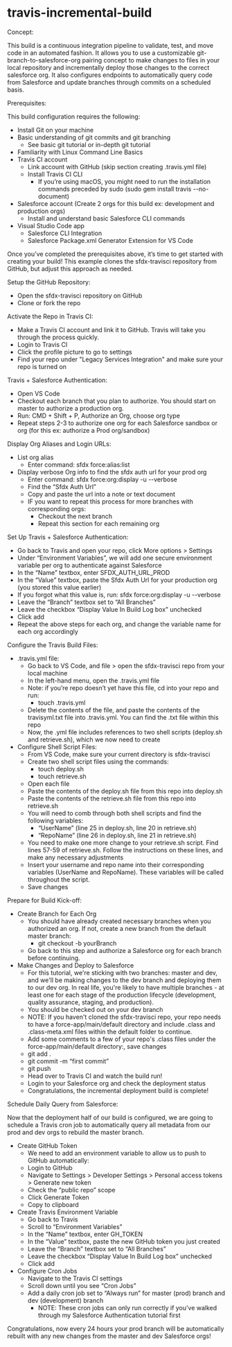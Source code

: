 # travis-incremental-build

Concept:

This build is a continuous integration pipeline to validate, test, and move code in an automated fashion. It allows you to use a customizable git-branch-to-salesforce-org pairing concept to make changes to files in your local repository and incrementally deploy those changes to the correct salesforce org. It also configures endpoints to automatically query code from Salesforce and update branches through commits on a scheduled basis.

Prerequisites:

This build configuration requires the following:
  - Install Git on your machine
  - Basic understanding of git commits and git branching
    - See basic git tutorial or in-depth git tutorial
  - Familiarity with Linux Command Line Basics 
  - Travis CI account 
    - Link account with GitHub (skip section creating .travis.yml file)
    - Install Travis CI CLI
      - If you’re using macOS, you might need to run the installation commands preceded by sudo (sudo gem install travis --no-document) 
  - Salesforce account (Create 2 orgs for this build ex: development and production orgs)
    - Install and understand basic Salesforce CLI commands
  - Visual Studio Code app
    - Salesforce CLI Integration
    - Salesforce Package.xml Generator Extension for VS Code

Once you’ve completed the prerequisites above, it’s time to get started with creating your build! This example clones the sfdx-travisci repository from GitHub, but adjust this approach as needed. 

Setup the GitHub Repository:
  - Open the sfdx-travisci repository on GitHub
  - Clone or fork the repo

Activate the Repo in Travis CI:
  - Make a Travis CI account and link it to GitHub. Travis will take you through the process quickly.
  - Login to Travis CI
  - Click the profile picture to go to settings
  - Find your repo under "Legacy Services Integration" and make sure your repo is turned on

Travis + Salesforce Authentication:
  - Open VS Code
  - Checkout each branch that you plan to authorize. You should start on master to authorize a production org.
  - Run: CMD + Shift + P, Authorize an Org, choose org type
  - Repeat steps 2-3 to authorize one org for each Salesforce sandbox or org (for this ex: authorize a Prod org/sandbox)

Display Org Aliases and Login URLs:
  - List org alias 
    - Enter command: sfdx force:alias:list
  - Display verbose Org info to find the sfdx auth url for your prod org
    - Enter command: sfdx force:org:display -u <ProdAliasHere> --verbose 
    - Find the “Sfdx Auth Url”
    - Copy and paste the url into a note or text document
    - IF you want to repeat this process for more branches with corresponding orgs:
      - Checkout the next branch
      - Repeat this section for each remaining org
  
Set Up Travis + Salesforce Authentication:
  - Go back to Travis and open your repo, click More options > Settings
  - Under “Environment Variables”, we will add one secure environment variable per org to authenticate against Salesforce
  - In the “Name” textbox, enter SFDX_AUTH_URL_PROD
  - In the “Value” textbox, paste the Sfdx Auth Url for your production org (you stored this value earlier)
  - If you forgot what this value is, run: sfdx force:org:display -u <YourAliasHere> --verbose
  - Leave the “Branch” textbox set to “All Branches”
  - Leave the checkbox “Display Value In Build Log box” unchecked
  - Click add
  - Repeat the above steps for each org, and change the variable name for each org accordingly
  
Configure the Travis Build Files:
  - .travis.yml file:
    - Go back to VS Code, and file > open the sfdx-travisci repo from your local machine
    - In the left-hand menu, open the .travis.yml file
    - Note: if you’re repo doesn’t yet have this file, cd into your repo and run: 
      - touch .travis.yml
    - Delete the contents of the file, and paste the contents of the travisyml.txt file into .travis.yml. You can find the .txt file within this repo
    - Now, the .yml file includes references to two shell scripts (deploy.sh and retrieve.sh), which we now need to create
  - Configure Shell Script Files:
    - From VS Code, make sure your current directory is sfdx-travisci
    - Create two shell script files using the commands:
      - touch deploy.sh
      - touch retrieve.sh
    - Open each file
    - Paste the contents of the deploy.sh file from this repo into deploy.sh
    - Paste the contents of the retrieve.sh file from this repo into retrieve.sh
    - You will need to comb through both shell scripts and find the following variables:
      - “UserName” (line 25 in deploy.sh, line 20 in retrieve.sh)
      - “RepoName” (line 26 in deploy.sh, line 21 in retrieve.sh)
    - You need to make one more change to your retrieve.sh script. Find lines 57-59 of retrieve.sh. Follow the instructions on these lines, and make any necessary adjustments
    - Insert your username and repo name into their corresponding variables (UserName and RepoName). These variables will be called throughout the script.
    - Save changes

Prepare for Build Kick-off:
  - Create Branch for Each Org
    - You should have already created necessary branches when you authorized an org. If not, create a new branch from the default master branch:
      - git checkout -b yourBranch
    - Go back to this step and authorize a Salesforce org for each branch before continuing.
  - Make Changes and Deploy to Salesforce
    - For this tutorial, we're sticking with two branches: master and dev, and we'll be making changes to the dev branch and deploying them to our dev org. In real life, you're likely to have multiple branches - at least one for each stage of the production lifecycle (development, quality assurance, staging, and production).
    - You should be checked out on your dev branch
    - NOTE: If you haven't cloned the sfdx-travisci repo, your repo needs to have a force-app/main/default directory and include .class and .class-meta.xml files within the default folder to continue.
    - Add some comments to a few of your repo's .class files under the force-app/main/default directory:, save changes
    - git add . 
    - git commit -m “first commit”
    - git push
    - Head over to Travis CI and watch the build run!
    - Login to your Salesforce org and check the deployment status
    - Congratulations, the incremental deployment build is complete!

Schedule Daily Query from Salesforce:

Now that the deployment half of our build is configured, we are going to schedule a Travis cron job to automatically query all metadata from our prod and dev orgs to rebuild the master branch.

  - Create GitHub Token
    - We need to add an environment variable to allow us to push to GitHub automatically:
    - Login to GitHub
    - Navigate to Settings > Developer Settings > Personal access tokens > Generate new token
    - Check the “public repo” scope
    - Click Generate Token
    - Copy to clipboard
  - Create Travis Environment Variable
    - Go back to Travis
    - Scroll to “Environment Variables” 
    - In the “Name” textbox, enter GH_TOKEN
    - In the “Value” textbox, paste the new GitHub token you just created
    - Leave the “Branch” textbox set to “All Branches”
    - Leave the checkbox “Display Value In Build Log box” unchecked
    - Click add
  - Configure Cron Jobs
    - Navigate to the Travis CI settings
    - Scroll down until you see “Cron Jobs”
    - Add a daily cron job set to “Always run” for master (prod) branch and dev (development) branch
      - NOTE: These cron jobs can only run correctly if you’ve walked through my Salesforce Authentication tutorial first

Congratulations, now every 24 hours your prod branch will be automatically rebuilt with any new changes from the master and dev Salesforce orgs!




